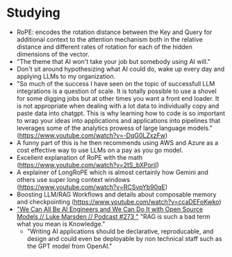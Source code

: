 # Studying

- RoPE: encodes the rotation distance between the Key and Query for
additional context to the attention mechanism both in the relative
distance and different rates of rotation for each of the hidden dimensions of 
the vector.
- "The theme that AI won't take your job but somebody using AI will."
- Don't sit around hypothesizing what AI could do, wake up every day and applying LLMs to my organization.
- "So much of the success I have seen on the topic of successfull LLM integrations is a question of scale. It is totally possible to use a shovel for some digging jobs but 
at other times you want a front end loader. It is not appropriate when dealing with a lot data to individually
copy and paste data into chatgpt. This is why learning how to code is so important to wrap your ideas into applications
and applications into pipelines that leverages some of the analytics prowess of large language models." (https://www.youtube.com/watch?v=-DqG0LZxzFw)
- A funny part of this is he then recommends using AWS and Azure as a cost effective way to use LLMs on a pay as you go model.
- Excellent explanation of RoPE with the math (https://www.youtube.com/watch?v=2tS_bXPoriI)
- A explainer of LongRoPE which is almost certainly how Gemini and others use super long context windows (https://www.youtube.com/watch?v=RCSvpYb90qE)
- Boosting LLM/RAG Workflows and details about composable memory and checkpointing (https://www.youtube.com/watch?v=ccaDEFoKwko)
- ["We Can All Be AI Engineers and We Can Do It with Open Source Models // Luke Marsden // Podcast #273
"](https://www.youtube.com/watch?v=6BBm9DlE78g) "RAG is such a bad term what you mean is Knowledge."
  - "Writing AI applications should be declarative, reproducable, and design and could even be deployable by non technical staff
  such as the GPT model from OpenAI."
